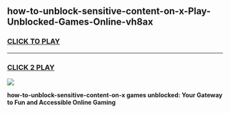 
## how-to-unblock-sensitive-content-on-x-Play-Unblocked-Games-Online-vh8ax
<h3>
<a href="https://premium76.site?title=how-to-unblock-sensitive-content-on-x&ref=25A">CLICK TO PLAY</a></h3>
<hr>

<h3>
<a href="https://premium76.site?title=how-to-unblock-sensitive-content-on-x&ref=25A">CLICK 2 PLAY</a>
  
</h3>

<a href="https://premium76.site?title=how-to-unblock-sensitive-content-on-x&ref=25A"><img src="https://clearcache.store/games.png"></a>


**how-to-unblock-sensitive-content-on-x games unblocked: Your Gateway to Fun and Accessible Online Gaming**

